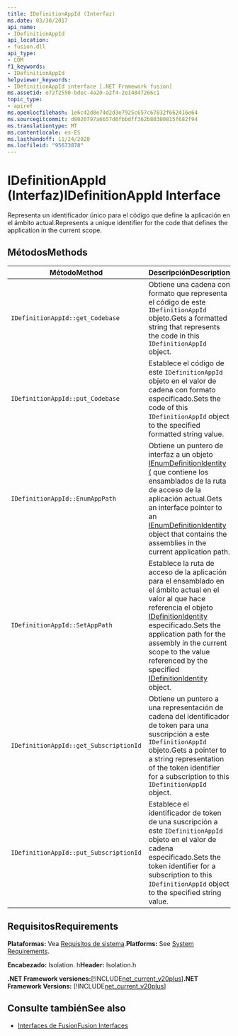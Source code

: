 ```yaml
---
title: IDefinitionAppId (Interfaz)
ms.date: 03/30/2017
api_name:
- IDefinitionAppId
api_location:
- fusion.dll
api_type:
- COM
f1_keywords:
- IDefinitionAppId
helpviewer_keywords:
- IDefinitionAppId interface [.NET Framework fusion]
ms.assetid: e72f2550-bdec-4a20-a2f4-2e14847266c1
topic_type:
- apiref
ms.openlocfilehash: 1e6c42d8e74d2d3e7925c657c67832f662416e64
ms.sourcegitcommit: d8020797a6657d0fbbdff362b80300815f682f94
ms.translationtype: MT
ms.contentlocale: es-ES
ms.lasthandoff: 11/24/2020
ms.locfileid: "95673878"
---
```

# <a name="idefinitionappid-interface"></a><span data-ttu-id="9c809-102">IDefinitionAppId (Interfaz)</span><span class="sxs-lookup"><span data-stu-id="9c809-102">IDefinitionAppId Interface</span></span>

<span data-ttu-id="9c809-103">Representa un identificador único para el código que define la aplicación en el ámbito actual.</span><span class="sxs-lookup"><span data-stu-id="9c809-103">Represents a unique identifier for the code that defines the application in the current scope.</span></span>  
  
## <a name="methods"></a><span data-ttu-id="9c809-104">Métodos</span><span class="sxs-lookup"><span data-stu-id="9c809-104">Methods</span></span>  
  
|<span data-ttu-id="9c809-105">Método</span><span class="sxs-lookup"><span data-stu-id="9c809-105">Method</span></span>|<span data-ttu-id="9c809-106">Descripción</span><span class="sxs-lookup"><span data-stu-id="9c809-106">Description</span></span>|  
|------------|-----------------|  
|`IDefinitionAppId::get_Codebase`|<span data-ttu-id="9c809-107">Obtiene una cadena con formato que representa el código de este `IDefinitionAppId` objeto.</span><span class="sxs-lookup"><span data-stu-id="9c809-107">Gets a formatted string that represents the code in this `IDefinitionAppId` object.</span></span>|  
|`IDefinitionAppId::put_Codebase`|<span data-ttu-id="9c809-108">Establece el código de este `IDefinitionAppId` objeto en el valor de cadena con formato especificado.</span><span class="sxs-lookup"><span data-stu-id="9c809-108">Sets the code of this `IDefinitionAppId` object to the specified formatted string value.</span></span>|  
|`IDefinitionAppId::EnumAppPath`|<span data-ttu-id="9c809-109">Obtiene un puntero de interfaz a un objeto [IEnumDefinitionIdentity (](ienumdefinitionidentity-interface.md) que contiene los ensamblados de la ruta de acceso de la aplicación actual.</span><span class="sxs-lookup"><span data-stu-id="9c809-109">Gets an interface pointer to an [IEnumDefinitionIdentity](ienumdefinitionidentity-interface.md) object that contains the assemblies in the current application path.</span></span>|  
|`IDefinitionAppId::SetAppPath`|<span data-ttu-id="9c809-110">Establece la ruta de acceso de la aplicación para el ensamblado en el ámbito actual en el valor al que hace referencia el objeto [IDefinitionIdentity](idefinitionidentity-interface.md) especificado.</span><span class="sxs-lookup"><span data-stu-id="9c809-110">Sets the application path for the assembly in the current scope to the value referenced by the specified [IDefinitionIdentity](idefinitionidentity-interface.md) object.</span></span>|  
|`IDefinitionAppId::get_SubscriptionId`|<span data-ttu-id="9c809-111">Obtiene un puntero a una representación de cadena del identificador de token para una suscripción a este `IDefinitionAppId` objeto.</span><span class="sxs-lookup"><span data-stu-id="9c809-111">Gets a pointer to a string representation of the token identifier for a subscription to this `IDefinitionAppId` object.</span></span>|  
|`IDefinitionAppId::put_SubscriptionId`|<span data-ttu-id="9c809-112">Establece el identificador de token de una suscripción a este `IDefinitionAppId` objeto en el valor de cadena especificado.</span><span class="sxs-lookup"><span data-stu-id="9c809-112">Sets the token identifier for a subscription to this `IDefinitionAppId` object to the specified string value.</span></span>|  
  
## <a name="requirements"></a><span data-ttu-id="9c809-113">Requisitos</span><span class="sxs-lookup"><span data-stu-id="9c809-113">Requirements</span></span>  

 <span data-ttu-id="9c809-114">**Plataformas:** Vea [Requisitos de sistema](../../get-started/system-requirements.md).</span><span class="sxs-lookup"><span data-stu-id="9c809-114">**Platforms:** See [System Requirements](../../get-started/system-requirements.md).</span></span>  
  
 <span data-ttu-id="9c809-115">**Encabezado:** Isolation. h</span><span class="sxs-lookup"><span data-stu-id="9c809-115">**Header:** Isolation.h</span></span>  
  
 <span data-ttu-id="9c809-116">**.NET Framework versiones:**[!INCLUDE[net_current_v20plus](../../../../includes/net-current-v20plus-md.md)]</span><span class="sxs-lookup"><span data-stu-id="9c809-116">**.NET Framework Versions:** [!INCLUDE[net_current_v20plus](../../../../includes/net-current-v20plus-md.md)]</span></span>  
  
## <a name="see-also"></a><span data-ttu-id="9c809-117">Consulte también</span><span class="sxs-lookup"><span data-stu-id="9c809-117">See also</span></span>

- [<span data-ttu-id="9c809-118">Interfaces de Fusion</span><span class="sxs-lookup"><span data-stu-id="9c809-118">Fusion Interfaces</span></span>](fusion-interfaces.md)

